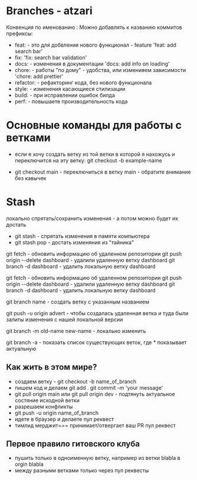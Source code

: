 # Branches - atzari

Конвенция по именованию :
Можно добавлять к названию коммитов префиксы:
- feat: - это для добвления нового функционал - feature 
    'feat: add search bar'
- fix:
    'fix: search bar validation'
- docs: - изменения в документации
    'docs: add info on loading'
- chore: - работы "по дому" - удобства, или изменияем зависимости
    'chore: add prettier'
- refactor: - рефакторинг кода, без нового функционала
- style: - изменения касающиеся стилизации
- build: - при исправлении ошибок билда 
- perf: - повышаете производительность кода

# Основные команды для работы с ветками
- если я хочу создать ветку из той ветки в которой я нахожусь
и переключится на эту ветку: git checkout -b example-name

- git checkout main - переключиться в ветку main - обратите внимание без кавычек

# Stash
локально спрятать/сохранить изменения - а потом можно будет их достать 
- git stash - спрятать изменения в памяти компьютера 
- git stash pop - достать изменяния из "тайника"

git fetch - обновить информацию об удаленном репозитории
git push origin --delete dashboard - удалили удаленную ветку dashboard
git branch -d dashboard - удалить локальную ветку dashboard

git fetch - обновить информацию об удаленном репозитории
git push origin --delete dashboard - удалили удаленную ветку dashboard
git branch -d dashboard - удалить локальную ветку dashboard

git branch name - создать ветку с указанным названием

git push -u origin advert - чтобы создалась удаленная ветка и туда были залиты изменения с нашей локальной версии

git branch -m old-name new-name - локально изменить

git branch -a - показать список существующих веток, где * показывает актуальную

## Как жить в этом мире?
- создаем ветку - git checkout -b name_of_branch
- пишем код и делаем 
    git add .
    git commit -m 'your message'
- git pull origin main или git pull origin dev - подтянуть актуальное состяние исходной ветки
- разрешаем конфликты
- git push -u origin name_of_branch
- идете в браузер и делаете пул реквест
- тимлид мерджит=== принимает/отвергает ваш PR пул реквест

## Первое правило гитовского клуба
- пушить только в одноименную ветку, например из ветки blabla в orgin blabla
- между разными ветками только через пул реквесты